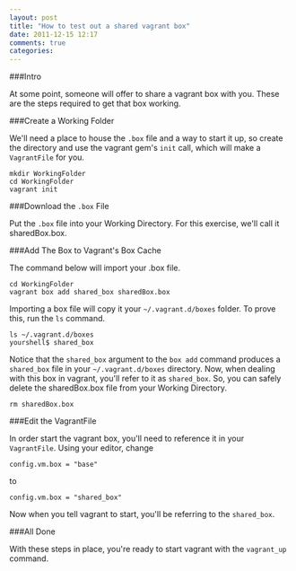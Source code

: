 ```yaml
---
layout: post
title: "How to test out a shared vagrant box"
date: 2011-12-15 12:17
comments: true
categories: 
---
```


###Intro

At some point, someone will offer to share a vagrant box with you.  These are the steps required to get that box working.

###Create a Working Folder

We'll need a place to house the `.box` file and a way to start it up, so create the directory and use the vagrant gem's `init` call, which will make a `VagrantFile` for you.

    mkdir WorkingFolder
    cd WorkingFolder
    vagrant init

###Download the `.box` File

Put the `.box` file into your Working Directory.  For this exercise, we'll call it sharedBox.box.

###Add The Box to Vagrant's Box Cache

The command below will import your .box file.

    cd WorkingFolder
    vagrant box add shared_box sharedBox.box

Importing a box file will copy it your `~/.vagrant.d/boxes` folder.  To prove this, run the `ls` command.

    ls ~/.vagrant.d/boxes
    yourshell$ shared_box

Notice that the `shared_box` argument to the `box add` command produces a `shared_box` file in your `~/.vagrant.d/boxes` directory.  Now, when dealing with this box in vagrant, you'll refer to it as `shared_box`.  So, you can safely delete the sharedBox.box file from your Working Directory.

    rm sharedBox.box

###Edit the VagrantFile

In order start the vagrant box, you'll need to reference it in your `VagrantFile`.  Using your editor, change

    config.vm.box = "base"

to

    config.vm.box = "shared_box"

Now when you tell vagrant to start, you'll be referring to the `shared_box`.

###All Done

With these steps in place, you're ready to start vagrant with the `vagrant_up` command.
